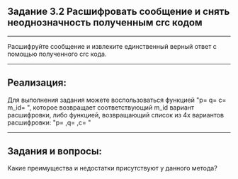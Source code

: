 **Задание 3.2**
Расшифровать сообщение и снять неоднозначность полученным crc кодом
---
___
Расшифруйте сообщение и извлеките единственный верный ответ с помощью полученного crc кода.
___
Реализация:
---
Для выполнения задания можете воспользоваться функцией "p= q= c= m_id= ", которое возвращает соответствующий m_id вариант расшифровки,
либо функцией, возвращающий список из 4х вариантов расшифровки: "p= ,q= ,c= " 
___
Задания и вопросы:
---
Какие преимущества и недостатки присутствуют у данного метода?